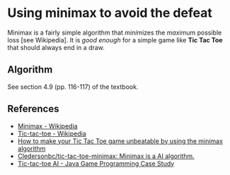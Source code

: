 # Using minimax to avoid the defeat

Minimax is a fairly simple algorithm that *mini*mizes the *max*imum possible loss [see Wikipedia]. It is *good enough* for a simple game like **Tic Tac Toe** that should always end in a draw.

## Algorithm

See section 4.9 (pp. 116-117) of the textbook.

## References

* [Minimax - Wikipedia](https://en.wikipedia.org/wiki/Minimax)
* [Tic-tac-toe - Wikipedia](https://en.wikipedia.org/wiki/Tic-tac-toe)
* [How to make your Tic Tac Toe game unbeatable by using the minimax algorithm](https://www.freecodecamp.org/news/how-to-make-your-tic-tac-toe-game-unbeatable-by-using-the-minimax-algorithm-9d690bad4b37/)
* [Cledersonbc/tic-tac-toe-minimax: Minimax is a AI algorithm.](https://github.com/Cledersonbc/tic-tac-toe-minimax)
* [Tic-tac-toe AI - Java Game Programming Case Study](https://www.ntu.edu.sg/home/ehchua/programming/java/JavaGame_TicTacToe_AI.html)
